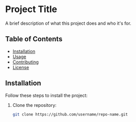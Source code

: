# Project Title

A brief description of what this project does and who it's for.

## Table of Contents

- [Installation](#installation)
- [Usage](#usage)
- [Contributing](#contributing)
- [License](#license)

## Installation

Follow these steps to install the project:

1. Clone the repository:
   ```bash
   git clone https://github.com/username/repo-name.git
